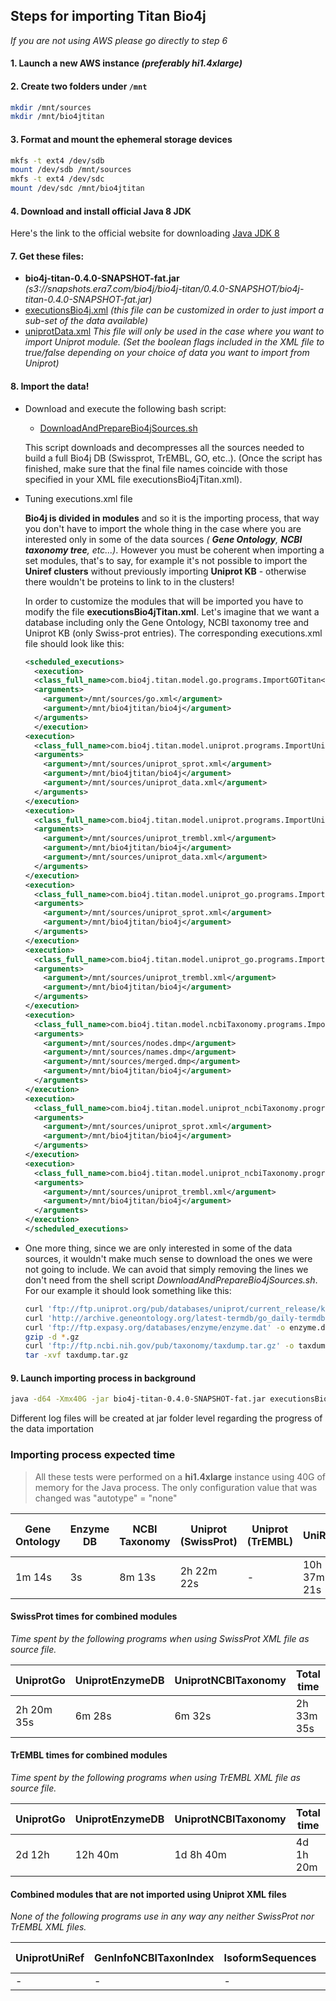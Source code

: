 ## Steps for importing Titan Bio4j 

_If you are not using AWS please go directly to step 6_

#### 1. Launch a new AWS instance _(preferably **hi1.4xlarge**)_

#### 2. Create two folders under `/mnt`

``` bash
mkdir /mnt/sources
mkdir /mnt/bio4jtitan
```

#### 3. Format and mount the ephemeral storage devices

```  bash
mkfs -t ext4 /dev/sdb
mount /dev/sdb /mnt/sources
mkfs -t ext4 /dev/sdc
mount /dev/sdc /mnt/bio4jtitan
```

#### 4. Download and install official Java 8 JDK
Here's the link to the official website for downloading [Java JDK 8](http://www.oracle.com/technetwork/java/javase/downloads/jdk8-downloads-2133151.html)

#### 7. Get these files:
- **bio4j-titan-0.4.0-SNAPSHOT-fat.jar** _(s3://snapshots.era7.com/bio4j/bio4j-titan/0.4.0-SNAPSHOT/bio4j-titan-0.4.0-SNAPSHOT-fat.jar)_
- [executionsBio4j.xml](https://github.com/bio4j/bio4j-titan/blob/master/executionsBio4jTitan.xml) _(this file can be customized in order to just import a sub-set of the data available)_
- [uniprotData.xml](https://github.com/bio4j/bio4j-titan/blob/master/uniprotData.xml) _This file will only be used in the case where you want to import Uniprot module. (Set the boolean flags included in the XML file to true/false depending on your choice of data you want to import from Uniprot)_

#### 8. Import the data!

+ Download and execute the following bash script:
  - [DownloadAndPrepareBio4jSources.sh](/DownloadAndPrepareBio4jSources.sh)

  This script downloads and decompresses all the sources needed to build a full Bio4j DB (Swissprot, TrEMBL, GO, etc..).
  (Once the script has finished, make sure that the final file names coincide with those specified in your XML file executionsBio4jTitan.xml).

+ Tuning executions.xml file

  **Bio4j is divided in modules** and so it is the importing process, that way you don't have to import the whole thing in the case where you are interested only in some of the data sources _( **Gene Ontology**, **NCBI taxonomy tree**, etc...)_. However you must be coherent when importing a set modules, that's to say, for example it's not possible to import the **Uniref clusters** without previously importing **Uniprot KB** - otherwise there wouldn't be proteins to link to in the clusters!

  In order to customize the modules that will be imported you have to modify the file **executionsBio4jTitan.xml**.
  Let's imagine that we want a database including only the Gene Ontology, NCBI taxonomy tree and Uniprot KB (only Swiss-prot entries). 
  The corresponding executions.xml file should look like this:

  ``` xml
  <scheduled_executions>
    <execution>
    <class_full_name>com.bio4j.titan.model.go.programs.ImportGOTitan</class_full_name>
    <arguments>      
	  <argument>/mnt/sources/go.xml</argument>
	  <argument>/mnt/bio4jtitan/bio4j</argument>
    </arguments>
    </execution> 
  <execution>
    <class_full_name>com.bio4j.titan.model.uniprot.programs.ImportUniprotTitan</class_full_name>
    <arguments>      
      <argument>/mnt/sources/uniprot_sprot.xml</argument>
	  <argument>/mnt/bio4jtitan/bio4j</argument>
	  <argument>/mnt/sources/uniprot_data.xml</argument>
    </arguments>
  </execution>  
  <execution>
    <class_full_name>com.bio4j.titan.model.uniprot.programs.ImportUniprotTitan</class_full_name>
    <arguments>      
      <argument>/mnt/sources/uniprot_trembl.xml</argument>
	  <argument>/mnt/bio4jtitan/bio4j</argument>
	  <argument>/mnt/sources/uniprot_data.xml</argument>
    </arguments>
  </execution> 
  <execution>
    <class_full_name>com.bio4j.titan.model.uniprot_go.programs.ImportUniprotGoTitan</class_full_name>
    <arguments>      
      <argument>/mnt/sources/uniprot_sprot.xml</argument>
	  <argument>/mnt/bio4jtitan/bio4j</argument>
    </arguments>
  </execution> 
  <execution>
    <class_full_name>com.bio4j.titan.model.uniprot_go.programs.ImportUniprotGoTitan</class_full_name>
    <arguments>      
      <argument>/mnt/sources/uniprot_trembl.xml</argument>
	  <argument>/mnt/bio4jtitan/bio4j</argument>
    </arguments>
  </execution> 
  <execution>
    <class_full_name>com.bio4j.titan.model.ncbiTaxonomy.programs.ImportNCBITaxonomyTitan</class_full_name>
    <arguments>    
	  <argument>/mnt/sources/nodes.dmp</argument>
      <argument>/mnt/sources/names.dmp</argument>
	  <argument>/mnt/sources/merged.dmp</argument>
	  <argument>/mnt/bio4jtitan/bio4j</argument>
    </arguments>
  </execution>
  <execution>
    <class_full_name>com.bio4j.titan.model.uniprot_ncbiTaxonomy.programs.ImportUniprotNCBITaxonomyTitan</class_full_name>
    <arguments>   
	  <argument>/mnt/sources/uniprot_sprot.xml</argument>
	  <argument>/mnt/bio4jtitan/bio4j</argument>
    </arguments>
  </execution>
  <execution>
    <class_full_name>com.bio4j.titan.model.uniprot_ncbiTaxonomy.programs.ImportUniprotNCBITaxonomyTitan</class_full_name>
    <arguments>   
	  <argument>/mnt/sources/uniprot_trembl.xml</argument>
	  <argument>/mnt/bio4jtitan/bio4j</argument>
    </arguments>
  </execution>
  </scheduled_executions>
  ```
+ One more thing, since we are only interested in some of the data sources, it wouldn't make much sense to download the ones we were not going to include. We can avoid that simply removing the lines we don't need from the shell script _DownloadAndPrepareBio4jSources.sh_. For our example it should look something like this:

  ``` bash
  curl 'ftp://ftp.uniprot.org/pub/databases/uniprot/current_release/knowledgebase/complete/uniprot_sprot.xml.gz' -o uniprot_sprot.xml.gz
  curl 'http://archive.geneontology.org/latest-termdb/go_daily-termdb.obo-xml.gz' -o go.xml.gz
  curl 'ftp://ftp.expasy.org/databases/enzyme/enzyme.dat' -o enzyme.dat
  gzip -d *.gz
  curl 'ftp://ftp.ncbi.nih.gov/pub/taxonomy/taxdump.tar.gz' -o taxdump.tar.gz
  tar -xvf taxdump.tar.gz
  ```

#### 9. Launch importing process in background

```  bash
java -d64 -Xmx40G -jar bio4j-titan-0.4.0-SNAPSHOT-fat.jar executionsBio4jTitan.xml &
```

Different log files will be created at jar folder level regarding the progress of the data importation

### Importing process expected time

> All these tests were performed on a **hi1.4xlarge** instance using 40G of memory for the Java process. The only configuration value that was changed was "autotype" = "none"

Gene Ontology | Enzyme DB | NCBI Taxonomy | Uniprot (SwissProt) | Uniprot (TrEMBL) |  UniRef | Protein Interactions (SwissProt) | Protein Interactions (TrEMBL) |
--- | --- | --- | --- | --- | --- | --- | --- | 
1m 14s | 3s | 8m 13s | 2h 22m 22s | - | 10h 37m 21s | 8m 53s | 17h 20m | 

#### SwissProt times for combined modules

_Time spent by the following programs when using SwissProt XML file as source file._

UniprotGo | UniprotEnzymeDB | UniprotNCBITaxonomy | Total time |
--- | --- | --- | --- |
2h 20m 35s | 6m 28s | 6m 32s | 2h 33m 35s |

#### TrEMBL times for combined modules

_Time spent by the following programs when using TrEMBL XML file as source file._

UniprotGo | UniprotEnzymeDB | UniprotNCBITaxonomy | Total time |
--- | --- | --- | --- |
2d 12h | 12h 40m | 1d 8h 40m | 4d 1h 20m |

#### Combined modules that are not imported using Uniprot XML files

_None of the following programs use in any way any neither SwissProt nor TrEMBL XML files._

UniprotUniRef | GenInfoNCBITaxonIndex | IsoformSequences | Total time |
--- | --- | --- | --- |
-| - | - | - |
